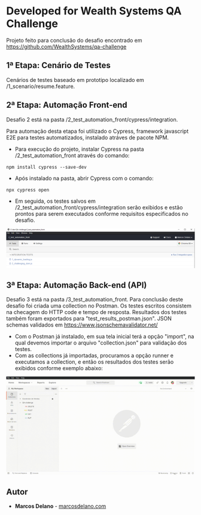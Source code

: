 # Developed for Wealth Systems QA Challenge

Projeto feito para conclusão do desafio encontrado em https://github.com/WealthSystems/qa-challenge

## 1ª Etapa: Cenário de Testes

Cenários de testes baseado em prototipo localizado em /1_scenario/resume.feature.
## 2ª Etapa: Automação Front-end
Desafio 2 está na pasta /2_test_automation_front/cypress/integration.

Para automação desta etapa foi utilizado  o Cypress, framework javascript E2E para testes automatizados, instalado atráves de pacote NPM.

- Para execução do projeto, instalar Cypress na pasta /2_test_automation_front através do comando:

```
npm install cypress --save-dev
```
- Após instalado na pasta, abrir Cypress com o comando:
```
npx cypress open
```
- Em seguida, os testes salvos em /2_test_automation_front/cypress/integration serão exibidos e estão prontos para serem executados conforme requisitos especificados no desafio.

![Teste](./images/2_test.png)
## 3ª Etapa: Automação Back-end (API)
Desafio 3 está na pasta /3_test_automation_front. Para conclusão deste desafio foi criada uma collection no Postman. Os testes escritos consistem na checagem do HTTP code e tempo de resposta. Resultados dos testes também foram exportados para "test_results_postman.json". JSON schemas validados em https://www.jsonschemavalidator.net/

- Com o Postman já instalado, em sua tela inicial terá a opção "import", na qual devemos importar o arquivo "collection.json" para validação dos testes.
- Com as collections já importadas, procuramos a opção runner e executamos a collection, e então os resultados dos testes serão exibidos conforme exemplo abaixo:
  
![Teste](./images/postman_test.gif)

## Autor
* **Marcos Delano** - [marcosdelano.com](https://marcosdelano.com)
